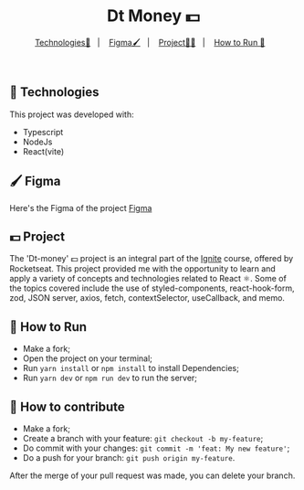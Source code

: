 

<p align = "center" >
  <h1 align="center"> Dt Money 💵</h1>
</p>

<p align="center">
  <a href="#-Technologies">Technologies🚀</a>&nbsp;&nbsp;&nbsp;|&nbsp;&nbsp;&nbsp;
     <a href="#-Figma">Figma🖌️</a>&nbsp;&nbsp;&nbsp;|&nbsp;&nbsp;&nbsp;
  <a href="#-Project">Project🧑‍💻</a>&nbsp;&nbsp;&nbsp;|&nbsp;&nbsp;&nbsp;
    <a href="#-How-to-Run">How to Run 🏃</a>&nbsp;&nbsp;&nbsp;
  
</p>
</br>

## 🚀 Technologies

This project was developed with:

- Typescript
- NodeJs
- React(vite)


## 🖌️ Figma 
Here's the Figma of the project [Figma](https://www.figma.com/file/xWflVwXoNiDHoIuNH4Aq9U/DT-Money-(Community)?node-id=42078%3A424&mode=dev)


## 💵 Project

The 'Dt-money' 💵 project is an integral part of the [Ignite](https://app.rocketseat.com.br/ignite/react-js-2022) course, offered by Rocketseat. This project provided me with the opportunity to learn and apply a variety of concepts and technologies related to React ⚛️. Some of the topics covered include the use of styled-components, react-hook-form, zod, JSON server, axios, fetch, contextSelector, useCallback, and memo. 


## 🏃 How to Run

- Make a fork;
- Open the project on your terminal;
- Run `yarn install` or `npm install` to install Dependencies;
- Run `yarn dev` or `npm run dev` to run the server;

## 🤔 How to contribute

- Make a fork;
- Create a branch with your feature: `git checkout -b my-feature`;
- Do commit with your changes: `git commit -m 'feat: My new feature'`;
- Do a push for your branch: `git push origin my-feature`.

After the merge of your pull request was made, you can delete your branch.




